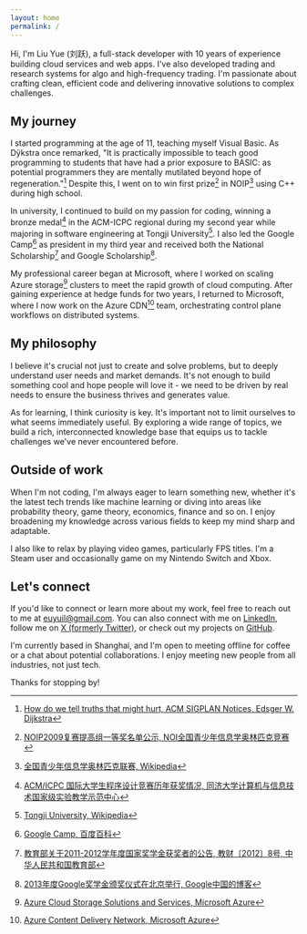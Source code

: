 ```yaml
---
layout: home
permalink: /
---
```


Hi, I'm Liu Yue (刘跃), a full-stack developer with 10 years of experience building cloud services and web apps. I've also developed trading and research systems for algo and high-frequency trading. I'm passionate about crafting clean, efficient code and delivering innovative solutions to complex challenges.

## My journey

I started programming at the age of 11, teaching myself Visual Basic. As Dÿkstra once remarked, "It is practically impossible to teach good programming to students that have had a prior exposure to BASIC: as potential programmers they are mentally mutilated beyond hope of regeneration."[^1] Despite this, I went on to win first prize[^3] in NOIP[^2] using C++ during high school.

In university, I continued to build on my passion for coding, winning a bronze medal[^4] in the ACM-ICPC regional during my second year while majoring in software engineering at Tongji University[^9]. I also led the Google Camp[^7] as president in my third year and received both the National Scholarship[^10] and Google Scholarship[^8].

My professional career began at Microsoft, where I worked on scaling Azure storage[^5] clusters to meet the rapid growth of cloud computing. After gaining experience at hedge funds for two years, I returned to Microsoft, where I now work on the Azure CDN[^6] team, orchestrating control plane workflows on distributed systems.

## My philosophy

I believe it's crucial not just to create and solve problems, but to deeply understand user needs and market demands. It's not enough to build something cool and hope people will love it - we need to be driven by real needs to ensure the business thrives and generates value.

As for learning, I think curiosity is key. It's important not to limit ourselves to what seems immediately useful. By exploring a wide range of topics, we build a rich, interconnected knowledge base that equips us to tackle challenges we've never encountered before.

## Outside of work

When I'm not coding, I'm always eager to learn something new, whether it's the latest tech trends like machine learning or diving into areas like probability theory, game theory, economics, finance and so on. I enjoy broadening my knowledge across various fields to keep my mind sharp and adaptable.

I also like to relax by playing video games, particularly FPS titles. I'm a Steam user and occasionally game on my Nintendo Switch and Xbox.

## Let's connect

If you'd like to connect or learn more about my work, feel free to reach out to me at [euyuil@gmail.com](mailto:euyuil@gmail.com). You can also connect with me on [LinkedIn](https://www.linkedin.com/in/euyuil/), follow me on [X (formerly Twitter)](https://x.com/euyuil), or check out my projects on [GitHub](https://github.com/euyuil).

I'm currently based in Shanghai, and I'm open to meeting offline for coffee or a chat about potential collaborations. I enjoy meeting new people from all industries, not just tech.

Thanks for stopping by!

[^1]: [How do we tell truths that might hurt, ACM SIGPLAN Notices, Edsger W. Dijkstra](https://dl.acm.org/doi/10.1145/947923.947924)
[^2]: [全国青少年信息学奥林匹克联赛, Wikipedia](https://zh.wikipedia.org/wiki/%E5%85%A8%E5%9B%BD%E9%9D%92%E5%B0%91%E5%B9%B4%E4%BF%A1%E6%81%AF%E5%AD%A6%E5%A5%A5%E6%9E%97%E5%8C%B9%E5%85%8B%E8%81%94%E8%B5%9B)
[^3]: [NOIP2009复赛提高组一等奖名单公示, NOI全国青少年信息学奥林匹克竞赛](https://www.noi.cn/hjmd/mdgs/2009/2009-12-16/710229.shtml)
[^4]: [ACM/ICPC 国际大学生程序设计竞赛历年获奖情况, 同济大学计算机与信息技术国家级实验教学示范中心](https://ci.tongji.edu.cn/00/83/c29947a262275/page.htm)
[^5]: [Azure Cloud Storage Solutions and Services, Microsoft Azure](https://azure.microsoft.com/en-us/products/category/storage/)
[^6]: [Azure Content Delivery Network, Microsoft Azure](https://azure.microsoft.com/en-us/products/cdn/)
[^7]: [Google Camp, 百度百科](https://baike.baidu.com/item/google%20camp/9748252)
[^8]: [2013年度Google奖学金颁奖仪式在北京举行, Google中国的博客](https://china.googleblog.com/2013/08/2013google.html)
[^9]: [Tongji University, Wikipedia](https://en.wikipedia.org/wiki/Tongji_University)
[^10]: [教育部关于2011-2012学年度国家奖学金获奖者的公告, 教财〔2012〕8号, 中华人民共和国教育部](http://www.moe.gov.cn/srcsite/zsdwxxgk/201212/t20121219_146284.html)
